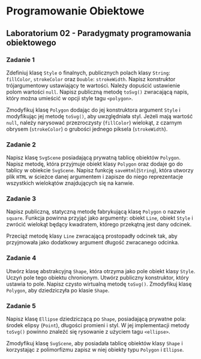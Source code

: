# Programowanie Obiektowe

## Laboratorium 02 - Paradygmaty programowania obiektowego

### Zadanie 1

Zdefiniuj klasę ```Style``` o finalnych, publicznych polach klasy ```String```: ```fillColor```, ```strokeColor``` oraz ```Double```: ```strokeWidth```. Napisz konstruktor trójargumentowy ustawiający te wartości. Należy dopuścić ustawienie polom wartości ```null```. Napisz publiczną metodę ```toSvg()``` zwracającą napis, który można umieścić w opcji style tagu ```<polygon>```.

Zmodyfikuj klasę ```Polygon``` dodając do jej konstruktora argument ```Style``` i modyfikując jej metodę ```toSvg()```, aby uwzględniała styl. Jeżeli mają wartość ```null```, należy narysować przezroczysty (```fillColor```) wielokąt, z czarnym obrysem (```strokeColor```) o grubości jednego piksela (```strokeWidth```).

### Zadanie 2

Napisz klasę ```SvgScene``` posiadającą prywatną tablicę obiektów ```Polygon```. Napisz metodę, która przyjmuje obiekt klasy ```Polygon``` oraz dodaje go do tablicy w obiekcie ```SvgScene```. Napisz funkcję ```saveHtml```(```String```), która utworzy plik ```HTML``` w ścieżce danej argumentem i zapisze do niego reprezentacje wszystkich wielokątów znajdujących się na kanwie. 

### Zadanie 3

Napisz publiczną, statyczną metodę fabrykującą klasę ```Polygon``` o nazwie ```square```. Funkcja powinna przyjąć jako argumenty: obiekt ```Line```, obiekt ```Style``` i zwrócić wielokąt będący kwadratem, którego przekątną jest dany odcinek.

Przeciąż metodę klasy ```Line``` zwracającą prostopadły odcinek tak, aby przyjmowała jako dodatkowy argument długość zwracanego odcinka.

### Zadanie 4

Utwórz klasę abstrakcyjną ```Shape```, która otrzyma jako pole obiekt klasy ```Style```. Uczyń pole tego obiektu chronionym. Utwórz publiczny konstruktor, który ustawia to pole. Napisz czysto wirtualną metodę ```toSvg()```. Zmodyfikuj klasę ```Polygon```, aby dziedziczyła po klasie ```Shape```.

### Zadanie 5

Napisz klasę ```Ellipse``` dziedziczącą po ```Shape```, posiadającą prywatne pola: środek elipsy (```Point```), długości promieni i styl. W jej implementacji metody ```toSvg()``` powinno znaleźć się rysowanie z użyciem tagu ```<ellipse>```.

Zmodyfikuj klasę ```SvgScene```, aby posiadała tablicę obiektów klasy ```Shape``` i korzystając z polimorfizmu zapisz w niej obiekty typu ```Polygon``` i ```Ellipse```.
